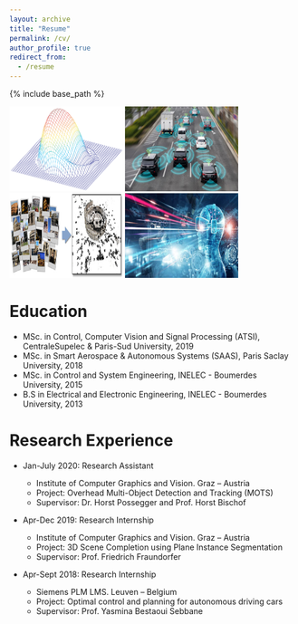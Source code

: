 ```yaml
---
layout: archive
title: "Resume"
permalink: /cv/
author_profile: true
redirect_from:
  - /resume
---
```


{% include base_path %}

<img src="/images/optimization.png" alt="optimization" width="200" height="150" /> 
<img src="/images/autonomous_cars.jpg" alt="autonomous_cars" width="200" height="150" /> 
<img src="/images/sfm.png" alt="sfm" width="200" height="150" /> 
<img src="/images/mixed_reality.jpg" alt="mixed_reality" width="200" height="150" />

Education
======

* MSc. in Control, Computer Vision and Signal Processing (ATSI), CentraleSupelec & Paris-Sud University, 2019
* MSc. in Smart Aerospace & Autonomous Systems (SAAS), Paris Saclay University, 2018
* MSc. in Control and System Engineering, INELEC - Boumerdes University, 2015
* B.S in Electrical and Electronic Engineering, INELEC - Boumerdes University, 2013

Research Experience
======

* Jan-July 2020: Research Assistant
  * Institute of Computer Graphics and Vision. Graz – Austria
  * Project: Overhead Multi-Object Detection and Tracking (MOTS)
  * Supervisor: Dr. Horst Possegger and Prof. Horst Bischof

* Apr-Dec 2019: Research Internship
  * Institute of Computer Graphics and Vision. Graz – Austria
  * Project: 3D Scene Completion using Plane Instance Segmentation
  * Supervisor: Prof. Friedrich Fraundorfer

* Apr-Sept 2018: Research Internship
  * Siemens PLM LMS. Leuven – Belgium
  * Project: Optimal control and planning for autonomous driving cars
  * Supervisor: Prof. Yasmina Bestaoui Sebbane
  
<!-- Skills
======
* Skill 1
* Skill 2
  * Sub-skill 2.1
  * Sub-skill 2.2
  * Sub-skill 2.3
* Skill 3

Publications
======
  <ul>{% for post in site.publications %}
    {% include archive-single-cv.html %}
  {% endfor %}</ul>
  
Talks
======
  <ul>{% for post in site.talks %}
    {% include archive-single-talk-cv.html %}
  {% endfor %}</ul>
  
Teaching
======
  <ul>{% for post in site.teaching %}
    {% include archive-single-cv.html %}
  {% endfor %}</ul>
  
Service and leadership
======
* Currently signed in to 43 different slack teams -->
